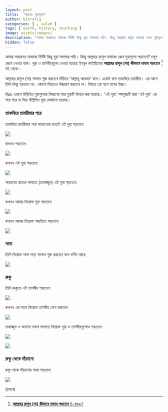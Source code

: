 ```yaml
---
layout: post
title:  "স্লাতের দুয়াগুলো"
author: binrafiq
categories: [ , salah ]
tags: [ earth, history, teaching ]
image: assets/images/
description: "আমরা সাধারণত নামাজে নির্দিষ্ট কিছু দুয়া সবসময় পড়ি। কিন্তু আল্লাহর রাসুল নামাজে কোন দুয়াগুলো পড়তেন? সবসময় কি একই দুয়াই পড়তেন? জানব এ লেখায়।"
hidden: false
---
```


আমরা সাধারণত নামাজে নির্দিষ্ট কিছু দুয়া সবসময় পড়ি। কিন্তু আল্লাহর রাসুল নামাজে কোন দুয়াগুলো পড়তেন? চলুন জেনে নেওয়া যাক। দুয়া ও তাসবীহগুলো নেওয়া হয়েছে ইবনুল কাইয়্যিমের **আল্লাহর রাসুল (সা) কীভাবে নামায পড়তেন** [^1] বই থেকে।

আল্লাহর রাসুল (সা) সালাত শুরু করতেন দাঁড়িয়ে 'আল্লাহু আকবর' বলে। একেই বলে তাকবিরে তাহরীমা। এর আগে তিনি কিছু পড়তেন না। কোনো নিয়্যতও উচ্চারণ করতেন না। নিয়্যত তো হলে মনের ইচ্ছা। 

বিঃদ্রঃ এখানে উল্লিখিত দুয়াগুলোর বিবরণের পরে দুয়াটি উল্লেখ করা হয়েছে। 'এই দুয়া' শব্দগুচ্ছটি দ্বারা 'এই দুয়া' এর পরে পরে বা নিচে উল্লিখিত দুয়া বোঝানো হয়েছে।   

### তাকবিরে তাহরীমার পরে 

তাকবিরে তাহরীমার পরে অন্যান্যের মধ্যেই এই দুয়া পড়তেন: 

![](assets/images/after_takbir1.PNG)

কখনও পড়তেন:

![](assets/images/after_takbir2.PNG)

কখনও এই দুয়া পড়তেন:

![](assets/images/after_takbir3.PNG)

সাধারণত রাতের সালাতে (তাহাজ্জুদ) এই দুয়া পড়তেন:

![](assets/images/after_takbir_tahajjud.PNG)

কখনও আবার নিম্নোক্ত দুয়া পড়তেন:

![](assets/images/after_takbir4.PNG)

কখনও আবার নিম্নোক্ত পদ্ধতিতে পড়তেন:

![](assets/images/after_takbir5.PNG)


### সানা 

তিনি নিম্নোক্ত সানা পড়ে সালাত শুরু করতেন বলে বর্ণিত আছে 

![](assets/images/sana.PNG)


### রুকু 

তিনি রুকুতে এই তাসবীহ পড়তেন:

![](assets/images/ruku1.PNG)

কখনও এর সাথে নিম্নোক্ত তাসবীহ যোগ করতেন:

![](assets/images/ruku2.PNG)

তাহাজ্জুদ ও অন্যান্য নফল সালাতে নিম্নোক্ত দুয়া ও তাসবীহগুলোও পড়তেন:

![](assets/images/ruku_nafl_salah.PNG)

![](assets/images/ruku_nafl_salah2.PNG)

### রুকু থেকে দাঁড়ানো 

 রুকু থেকে দাঁড়ানোর সময় পড়তেন:
 
![](assets/images/stand_from_ruku.PNG)

(চলবে) 
 
[^1]: [**আল্লাহর রাসুল (সা) কীভাবে নামায পড়তেন** ই-বুক](https://icsbook.info/read-book/576)